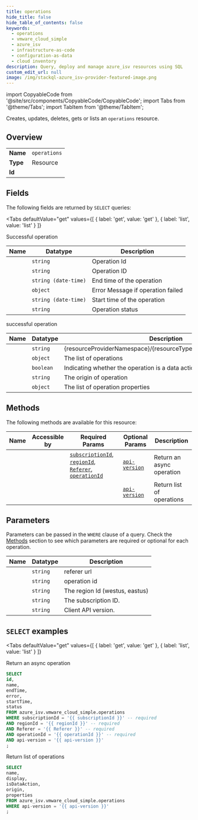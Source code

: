 ```yaml
--- 
title: operations
hide_title: false
hide_table_of_contents: false
keywords:
  - operations
  - vmware_cloud_simple
  - azure_isv
  - infrastructure-as-code
  - configuration-as-data
  - cloud inventory
description: Query, deploy and manage azure_isv resources using SQL
custom_edit_url: null
image: /img/stackql-azure_isv-provider-featured-image.png
---
```


import CopyableCode from '@site/src/components/CopyableCode/CopyableCode';
import Tabs from '@theme/Tabs';
import TabItem from '@theme/TabItem';

Creates, updates, deletes, gets or lists an <code>operations</code> resource.

## Overview
<table><tbody>
<tr><td><b>Name</b></td><td><code>operations</code></td></tr>
<tr><td><b>Type</b></td><td>Resource</td></tr>
<tr><td><b>Id</b></td><td><CopyableCode code="azure_isv.vmware_cloud_simple.operations" /></td></tr>
</tbody></table>

## Fields

The following fields are returned by `SELECT` queries:

<Tabs
    defaultValue="get"
    values={[
        { label: 'get', value: 'get' },
        { label: 'list', value: 'list' }
    ]}
>
<TabItem value="get">

Successful operation

<table>
<thead>
    <tr>
    <th>Name</th>
    <th>Datatype</th>
    <th>Description</th>
    </tr>
</thead>
<tbody>
<tr>
    <td><CopyableCode code="id" /></td>
    <td><code>string</code></td>
    <td>Operation Id</td>
</tr>
<tr>
    <td><CopyableCode code="name" /></td>
    <td><code>string</code></td>
    <td>Operation ID</td>
</tr>
<tr>
    <td><CopyableCode code="endTime" /></td>
    <td><code>string (date-time)</code></td>
    <td>End time of the operation</td>
</tr>
<tr>
    <td><CopyableCode code="error" /></td>
    <td><code>object</code></td>
    <td>Error Message if operation failed</td>
</tr>
<tr>
    <td><CopyableCode code="startTime" /></td>
    <td><code>string (date-time)</code></td>
    <td>Start time of the operation</td>
</tr>
<tr>
    <td><CopyableCode code="status" /></td>
    <td><code>string</code></td>
    <td>Operation status</td>
</tr>
</tbody>
</table>
</TabItem>
<TabItem value="list">

successful operation

<table>
<thead>
    <tr>
    <th>Name</th>
    <th>Datatype</th>
    <th>Description</th>
    </tr>
</thead>
<tbody>
<tr>
    <td><CopyableCode code="name" /></td>
    <td><code>string</code></td>
    <td>&#123;resourceProviderNamespace&#125;/&#123;resourceType&#125;/&#123;read|write|delete|action&#125;</td>
</tr>
<tr>
    <td><CopyableCode code="display" /></td>
    <td><code>object</code></td>
    <td>The list of operations</td>
</tr>
<tr>
    <td><CopyableCode code="isDataAction" /></td>
    <td><code>boolean</code></td>
    <td>Indicating whether the operation is a data action or not</td>
</tr>
<tr>
    <td><CopyableCode code="origin" /></td>
    <td><code>string</code></td>
    <td>The origin of operation</td>
</tr>
<tr>
    <td><CopyableCode code="properties" /></td>
    <td><code>object</code></td>
    <td>The list of operation properties</td>
</tr>
</tbody>
</table>
</TabItem>
</Tabs>

## Methods

The following methods are available for this resource:

<table>
<thead>
    <tr>
    <th>Name</th>
    <th>Accessible by</th>
    <th>Required Params</th>
    <th>Optional Params</th>
    <th>Description</th>
    </tr>
</thead>
<tbody>
<tr>
    <td><a href="#get"><CopyableCode code="get" /></a></td>
    <td><CopyableCode code="select" /></td>
    <td><a href="#parameter-subscriptionId"><code>subscriptionId</code></a>, <a href="#parameter-regionId"><code>regionId</code></a>, <a href="#parameter-Referer"><code>Referer</code></a>, <a href="#parameter-operationId"><code>operationId</code></a></td>
    <td><a href="#parameter-api-version"><code>api-version</code></a></td>
    <td>Return an async operation</td>
</tr>
<tr>
    <td><a href="#list"><CopyableCode code="list" /></a></td>
    <td><CopyableCode code="select" /></td>
    <td></td>
    <td><a href="#parameter-api-version"><code>api-version</code></a></td>
    <td>Return list of operations</td>
</tr>
</tbody>
</table>

## Parameters

Parameters can be passed in the `WHERE` clause of a query. Check the [Methods](#methods) section to see which parameters are required or optional for each operation.

<table>
<thead>
    <tr>
    <th>Name</th>
    <th>Datatype</th>
    <th>Description</th>
    </tr>
</thead>
<tbody>
<tr id="parameter-Referer">
    <td><CopyableCode code="Referer" /></td>
    <td><code>string</code></td>
    <td>referer url</td>
</tr>
<tr id="parameter-operationId">
    <td><CopyableCode code="operationId" /></td>
    <td><code>string</code></td>
    <td>operation id</td>
</tr>
<tr id="parameter-regionId">
    <td><CopyableCode code="regionId" /></td>
    <td><code>string</code></td>
    <td>The region Id (westus, eastus)</td>
</tr>
<tr id="parameter-subscriptionId">
    <td><CopyableCode code="subscriptionId" /></td>
    <td><code>string</code></td>
    <td>The subscription ID.</td>
</tr>
<tr id="parameter-api-version">
    <td><CopyableCode code="api-version" /></td>
    <td><code>string</code></td>
    <td>Client API version.</td>
</tr>
</tbody>
</table>

## `SELECT` examples

<Tabs
    defaultValue="get"
    values={[
        { label: 'get', value: 'get' },
        { label: 'list', value: 'list' }
    ]}
>
<TabItem value="get">

Return an async operation

```sql
SELECT
id,
name,
endTime,
error,
startTime,
status
FROM azure_isv.vmware_cloud_simple.operations
WHERE subscriptionId = '{{ subscriptionId }}' -- required
AND regionId = '{{ regionId }}' -- required
AND Referer = '{{ Referer }}' -- required
AND operationId = '{{ operationId }}' -- required
AND api-version = '{{ api-version }}'
;
```
</TabItem>
<TabItem value="list">

Return list of operations

```sql
SELECT
name,
display,
isDataAction,
origin,
properties
FROM azure_isv.vmware_cloud_simple.operations
WHERE api-version = '{{ api-version }}'
;
```
</TabItem>
</Tabs>
